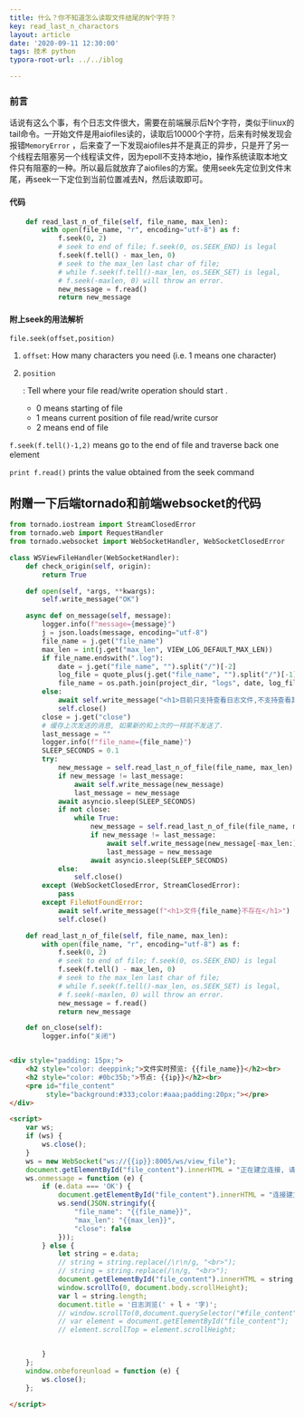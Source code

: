 ```yaml
---
title: 什么？你不知道怎么读取文件结尾的N个字符？
key: read_last_n_charactors
layout: article
date: '2020-09-11 12:30:00'
tags: 技术 python
typora-root-url: ../../iblog

---
```


### 前言

话说有这么个事，有个日志文件很大，需要在前端展示后N个字符，类似于linux的tail命令。一开始文件是用aiofiles读的，读取后10000个字符，后来有时候发现会报错`MemoryError` ，后来查了一下发现aiofiles并不是真正的异步，只是开了另一个线程去阻塞另一个线程读文件，因为epoll不支持本地io，操作系统读取本地文件只有阻塞的一种。所以最后就放弃了aiofiles的方案。使用seek先定位到文件末尾，再seek一下定位到当前位置减去N，然后读取即可。

#### 代码

```python
    def read_last_n_of_file(self, file_name, max_len):
        with open(file_name, "r", encoding="utf-8") as f:
            f.seek(0, 2)
            # seek to end of file; f.seek(0, os.SEEK_END) is legal
            f.seek(f.tell() - max_len, 0)
            # seek to the max_len last char of file;
            # while f.seek(f.tell()-max_len, os.SEEK_SET) is legal,
            # f.seek(-maxlen, 0) will throw an error.
            new_message = f.read()
            return new_message
```

#### 附上seek的用法解析

```
file.seek(offset,position)
```

1. `offset`: How many characters you need (i.e. 1 means one character)

2. ```
   position
   ```

   : Tell where your file read/write operation should start .

   - 0 means starting of file
   - 1 means current position of file read/write cursor
   - 2 means end of file

`f.seek(f.tell()-1,2)` means go to the end of file and traverse back one element

`print f.read()` prints the value obtained from the seek command

## 附赠一下后端tornado和前端websocket的代码

```python
from tornado.iostream import StreamClosedError
from tornado.web import RequestHandler
from tornado.websocket import WebSocketHandler, WebSocketClosedError

class WSViewFileHandler(WebSocketHandler):
    def check_origin(self, origin):
        return True

    def open(self, *args, **kwargs):
        self.write_message("OK")

    async def on_message(self, message):
        logger.info(f"message={message}")
        j = json.loads(message, encoding="utf-8")
        file_name = j.get("file_name")
        max_len = int(j.get("max_len", VIEW_LOG_DEFAULT_MAX_LEN))
        if file_name.endswith(".log"):
            date = j.get("file_name", "").split("/")[-2]
            log_file = quote_plus(j.get("file_name", "").split("/")[-1])
            file_name = os.path.join(project_dir, "logs", date, log_file)
        else:
            await self.write_message("<h1>目前只支持查看日志文件,不支持查看其它文件")
            self.close()
        close = j.get("close")
        # 缓存上次发送的消息, 如果新的和上次的一样就不发送了.
        last_message = ""
        logger.info(f"file_name={file_name}")
        SLEEP_SECONDS = 0.1
        try:
            new_message = self.read_last_n_of_file(file_name, max_len)
            if new_message != last_message:
                await self.write_message(new_message)
                last_message = new_message
            await asyncio.sleep(SLEEP_SECONDS)
            if not close:
                while True:
                    new_message = self.read_last_n_of_file(file_name, max_len)
                    if new_message != last_message:
                        await self.write_message(new_message[-max_len:])
                        last_message = new_message
                    await asyncio.sleep(SLEEP_SECONDS)
            else:
                self.close()
        except (WebSocketClosedError, StreamClosedError):
            pass
        except FileNotFoundError:
            await self.write_message(f"<h1>文件{file_name}不存在</h1>")
            self.close()

    def read_last_n_of_file(self, file_name, max_len):
        with open(file_name, "r", encoding="utf-8") as f:
            f.seek(0, 2)
            # seek to end of file; f.seek(0, os.SEEK_END) is legal
            f.seek(f.tell() - max_len, 0)
            # seek to the max_len last char of file;
            # while f.seek(f.tell()-max_len, os.SEEK_SET) is legal,
            # f.seek(-maxlen, 0) will throw an error.
            new_message = f.read()
            return new_message

    def on_close(self):
        logger.info("关闭")
```

```html

<div style="padding: 15px;">
    <h2 style="color: deeppink;">文件实时预览: {{file_name}}</h2><br>
    <h2 style="color: #0bc35b;">节点: {{ip}}</h2><br>
    <pre id="file_content"
         style="background:#333;color:#aaa;padding:20px;"></pre>
</div>

<script>
    var ws;
    if (ws) {
        ws.close();
    }
    ws = new WebSocket("ws://{{ip}}:8005/ws/view_file");
    document.getElementById("file_content").innerHTML = "正在建立连接, 请稍等...";
    ws.onmessage = function (e) {
        if (e.data === 'OK') {
            document.getElementById("file_content").innerHTML = "连接建立成功, 正在等待返回数据...";
            ws.send(JSON.stringify({
                "file_name": "{{file_name}}",
                "max_len": "{{max_len}}",
                "close": false
            }));
        } else {
            let string = e.data;
            // string = string.replace(/\r\n/g, "<br>");
            // string = string.replace(/\n/g, "<br>");
            document.getElementById("file_content").innerHTML = string;
            window.scrollTo(0, document.body.scrollHeight);
            var l = string.length;
            document.title = '日志浏览(' + l + '字)';
            // window.scrollTo(0,document.querySelector("#file_content").scrollHeight);
            // var element = document.getElementById("file_content");
            // element.scrollTop = element.scrollHeight;


        }
    };
    window.onbeforeunload = function (e) {
        ws.close();
    };

</script>


```

